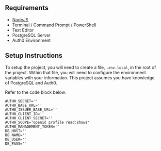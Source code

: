 ## Requirements
- [NodeJS](https://nodejs.org/en)
- Terminal / Command Prompt / PowerShell
- Text Editor
- PostgreSQL Server
- Auth0 Environment

## Setup Instructions
To setup the project, you will need to create a file, `.env.local`, in the root of the project. Within that file, you will need to configure the environment variables with your information. This project assumes you have knowledge of PostgreSQL and Auth0. 

Refer to the code block below.
```
AUTH0_SECRET=''
AUTH0_BASE_URL=''
AUTH0_ISSUER_BASE_URL=''
AUTH0_CLIENT_ID=''
AUTH0_CLIENT_SECRET=''
AUTH0_SCOPE='openid profile read:shows'
AUTH0_MANAGEMENT_TOKEN=''
DB_HOST=''
DB_NAME=''
DB_USER=''
DB_PASS=''
```
